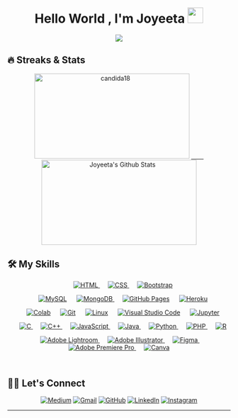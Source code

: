 
<h1 align="center">Hello World , I'm Joyeeta <img src="https://media.giphy.com/media/hvRJCLFzcasrR4ia7z/giphy.gif" width="35"></h1>
<p align="center">
  <a href="https://github.com/DenverCoder1/readme-typing-svg"><img src="https://readme-typing-svg.herokuapp.com?lines=Btech+CSE+Undergraduate;Full+Stack+Web+Developer;DS%20|%20AI%20|%20ML%20Enthusiast;Graphic%20Designer;Always%20learning%20new%20things&center=true&width=500&height=50"></a>
</p>

## 🔥 Streaks & Stats
<p align="center"><img src="https://github-readme-streak-stats.herokuapp.com/?user=joyeetadey&theme=algolia" alt="candida18" width="350" height="192px"/>
    <a href="https://github.com/anuraghazra/github-readme-stats"> &emsp;&emsp;
     <img alt="Joyeeta's Github Stats" src="https://github-readme-stats.vercel.app/api?username=joyeetadey&show_icons=true&count_private=true&theme=algolia" width="350" height="192px"/></a>
</p>
<!-- <p align="center">
 <img src="https://github-readme-stats.vercel.app/api/top-langs/?username=joyeetadey&langs_count=8&layout=compact&theme=algolia" width="450" height="192px"/></a>
 </p> -->


## 🛠️ My Skills

<p align="center"> 
  &emsp; 
  <a href="https://www.w3.org/html/" target="_blank"> 
   <img alt="HTML" src="https://img.shields.io/badge/HTML5%20-%23E34F26.svg?logo=html5&logoColor=white">
  </a>   
  &emsp;
  <a href="https://www.w3schools.com/css/" target="_blank">
    <img alt="CSS" src="https://img.shields.io/badge/CSS%20-%231572B6.svg?logo=css3&logoColor=white">
  </a> 
   &emsp;
  <a href="https://getbootstrap.com" target="_blank"> 
    <img alt="Bootstrap" src="https://img.shields.io/badge/Bootstrap-%23563D7C.svg?style=flat&logo=bootstrap&logoColor=white"/>
  </a>
</p>
<p align="center">
  &emsp;
    <a href="https://www.mysql.com/"><img alt="MySQL" src="https://img.shields.io/badge/MySQL-%2300f.svg?style=flat&llogo=mysql&logoColor=white"></a>
 &emsp;
 <a href="https://www.mongodb.com" target="_blank"> 
   <img alt="MongoDB" src="https://img.shields.io/badge/MongoDB-%234ea94b.svg?style=flat&logo=mongodb&logoColor=white"/>
  </a>
  &emsp;
    <a href="https://www.github.com"><img alt="GitHub Pages" src="https://img.shields.io/badge/GitHub%20Pages-%23327FC7.svg?style=flat&llogo=github&logoColor=white"></a>
  &emsp;
    <a href="https://www.heroku.com/"><img alt="Heroku" src="https://img.shields.io/badge/Heroku%20-%23430098.svg?logo=heroku&logoColor=white"></a>  
 </p>
 <p align="center">
  &emsp;
    <a href="#"><img alt="Colab" src="https://img.shields.io/badge/Colab-00b56a.svg?logo=google-colab&logoColor=white"></a>
  &emsp;
    <a href="#"><img alt="Git" src="https://img.shields.io/badge/Git%20-%23F05033.svg?logo=git&logoColor=white"></a>
  &emsp;
    <a href="#"><img alt="Linux" src="https://img.shields.io/badge/Linux-FCC624?style=flat&logo=linux&logoColor=black"></a>
  &emsp;
    <a href="#"><img alt="Visual Studio Code" src="https://img.shields.io/badge/Visual%20Studio%20Code-0078d7.svg?logo=visual-studio-code&logoColor=white"></a>
  &emsp;
    <a href="#"><img alt="Jupyter" src="https://img.shields.io/badge/Jupyter%20-%23F37626.svg?logo=Jupyter&logoColor=white"></a>
</p>
<p align="center"> 
  &emsp; 
  <a href="https://www.cprogramming.com/" target="_blank"> 
    <img alt="C" src="https://img.shields.io/badge/C%20-%232370ED.svg?logo=c&logoColor=white">
  </a> 
  &emsp;
  <a href="https://www.w3schools.com/cpp/" target="_blank"> 
    <img alt="C++" src="https://img.shields.io/badge/C++%20-%2300599C.svg?logo=c%2B%2B&logoColor=white">
  </a> 
  &emsp;
  <a href="https://developer.mozilla.org/en-US/docs/Web/JavaScript" target="_blank"> 
     <img alt="JavaScript" src="https://img.shields.io/badge/JavaScript%20-%23F7DF1E.svg?logo=javascript&logoColor=black">
   </a>
  &emsp;
  <a href="https://www.java.com" target="_blank"> 
    <img alt="Java" src="https://img.shields.io/badge/Java-%23007396.svg?logo=java&logoColor=white">
  </a>
  &emsp;
   <a href="https://www.python.org" target="_blank">
    <img alt="Python" src="https://img.shields.io/badge/Python%20-%2314354C.svg?logo=python&logoColor=white">
  </a>
  &emsp;
  <a href="https://www.php.net/">
    <img alt="PHP" src="https://img.shields.io/badge/PHP-%23777BB4.svg?logo=php&logoColor=white"/>
  </a>
  &emsp;
  <a href="https://www.php.net/">
    <img alt="R" src="https://img.shields.io/badge/r-%23276DC3.svg?style=flat&logo=r&logoColor=white"/>
  </a>
</p>
<p align="center">
    &emsp;
  <a href="https://www.adobe.com/in/products/photoshop-lightroom.html" target="_blank"> 
    <img alt="Adobe Lightroom" src="https://img.shields.io/badge/Adobe Lightroom-%2300f.svg?style=flat&logo=adobelightroom&logoColor=white"/>
  </a>
  &emsp;
 <a href="https://www.adobe.com/in/products/premiere.html" target="_blank"> 
   <img alt="Adobe Illustrator" src="https://img.shields.io/badge/adobeillustrator-%23FF9A00.svg?style=flat&logo=adobeillustrator&logoColor=white"/>
  </a>
   &emsp;
  <a href="https://www.adobe.com/in/products/premiere.html" target="_blank"> 
   <img alt="Figma" src="https://img.shields.io/badge/figma-%23F24E1E.svg?style=flat&logo=figma&logoColor=white"/>
  </a>
  &emsp;
   <a href="https://www.adobe.com/in/products/premiere.html" target="_blank"> 
   <img alt="Adobe Premiere Pro" src="https://img.shields.io/badge/Adobe Premiere Pro-%2300f.svg?style=flat&logo=adobepremierepro&logoColor=white"/>
  </a>
    &emsp;
  <a href="#">
  	<img alt="Canva" src="https://img.shields.io/badge/Canva-%2300C4CC.svg?style=flat&logo=Canva&logoColor=white"/>
  </a>
 </p>

<br/>

## 🙋‍♀️ Let's Connect
<p align="center">
  <a href="https://medium.com/@joyeetadey"><img src="https://img.icons8.com/bubbles/50/000000/medium-new.png" alt="Medium"/></a>
	<a href="mailto:joyeetadey99@gmail.com"><img src="https://img.icons8.com/bubbles/50/000000/gmail.png" alt="Gmail"/></a>
	<a href="https://github.com/joyeetadey"><img src="https://img.icons8.com/bubbles/50/000000/github.png" alt="GitHub"/></a>
	<a href="https://linkedin.com/in/joyeeta-dey"><img src="https://img.icons8.com/bubbles/50/000000/linkedin.png" alt="LinkedIn"/></a>
	<a href="https://instagram.com/d_joyeeta"><img src="https://img.icons8.com/bubbles/50/000000/instagram-new--v2.png" alt="Instagram"/></a>
	
</p>

<hr/>


















<!-- 
## I'm an Undergraduate, BTech CSE in VIT Chennai

- 🌱 I’m currently learning everything 🤣
- 👯 I’m looking to develop my skills to add to my resume
- 🥅 2021 Goals: Make more of intereseting projects and get good at CP
- ⚡ Fun fact: I love to draw and play piano and paint


<br />

### Languages and Tools:

[![Top Langs](https://github-readme-stats.vercel.app/api/top-langs/?username=joyeetadey&langs_count=8&layout=compact&theme=nightowl)](https://github.com/anuraghazra/github-readme-stats)

### Some intersting stats of my profile -

[![Anurag's GitHub stats](https://github-readme-stats.vercel.app/api?username=joyeetadey&count_private=true&theme=nightowl)](https://github.com/anuraghazra/github-readme-stats) -->

<!-- <p align='center'>
 <a href="https://www.instagram.com/d_joyee_ta/"><img height="30" src="https://github.com/stephenajulu/WaylonWalker/blob/main/icon/instagram.jpg?raw=true"></a>&nbsp;&nbsp;
  <a href="https://www.linkedin.com/in/joyeeta-dey-8729921a7"><img height="30" src="https://github.com/stephenajulu/WaylonWalker/blob/main/icon/linkedin.png?raw=true"></a>&nbsp;&nbsp
<a href="https://twitter.com/JoyeetaDey19"><img height="30" src="https://github.com/stephenajulu/WaylonWalker/blob/main/icon/twitter.png?raw=true"></a>&nbsp;&nbsp; -->
